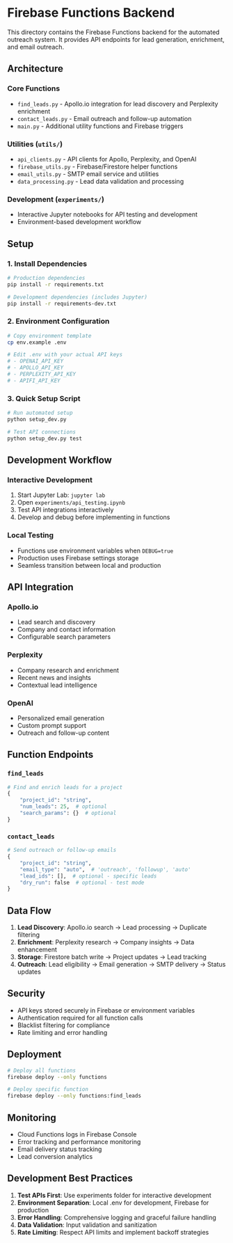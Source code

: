 # Firebase Functions Backend

This directory contains the Firebase Functions backend for the automated outreach system. It provides API endpoints for lead generation, enrichment, and email outreach.

## Architecture

### Core Functions
- `find_leads.py` - Apollo.io integration for lead discovery and Perplexity enrichment
- `contact_leads.py` - Email outreach and follow-up automation
- `main.py` - Additional utility functions and Firebase triggers

### Utilities (`utils/`)
- `api_clients.py` - API clients for Apollo, Perplexity, and OpenAI
- `firebase_utils.py` - Firebase/Firestore helper functions
- `email_utils.py` - SMTP email service and utilities
- `data_processing.py` - Lead data validation and processing

### Development (`experiments/`)
- Interactive Jupyter notebooks for API testing and development
- Environment-based development workflow

## Setup

### 1. Install Dependencies

```bash
# Production dependencies
pip install -r requirements.txt

# Development dependencies (includes Jupyter)
pip install -r requirements-dev.txt
```

### 2. Environment Configuration

```bash
# Copy environment template
cp env.example .env

# Edit .env with your actual API keys
# - OPENAI_API_KEY
# - APOLLO_API_KEY  
# - PERPLEXITY_API_KEY
# - APIFI_API_KEY
```

### 3. Quick Setup Script

```bash
# Run automated setup
python setup_dev.py

# Test API connections
python setup_dev.py test
```

## Development Workflow

### Interactive Development
1. Start Jupyter Lab: `jupyter lab`
2. Open `experiments/api_testing.ipynb`
3. Test API integrations interactively
4. Develop and debug before implementing in functions

### Local Testing
- Functions use environment variables when `DEBUG=true`
- Production uses Firebase settings storage
- Seamless transition between local and production

## API Integration

### Apollo.io
- Lead search and discovery
- Company and contact information
- Configurable search parameters

### Perplexity
- Company research and enrichment
- Recent news and insights
- Contextual lead intelligence

### OpenAI
- Personalized email generation
- Custom prompt support
- Outreach and follow-up content

## Function Endpoints

### `find_leads`
```python
# Find and enrich leads for a project
{
    "project_id": "string",
    "num_leads": 25,  # optional
    "search_params": {}  # optional
}
```

### `contact_leads`
```python
# Send outreach or follow-up emails
{
    "project_id": "string",
    "email_type": "auto",  # 'outreach', 'followup', 'auto'
    "lead_ids": [],  # optional - specific leads
    "dry_run": false  # optional - test mode
}
```

## Data Flow

1. **Lead Discovery**: Apollo.io search → Lead processing → Duplicate filtering
2. **Enrichment**: Perplexity research → Company insights → Data enhancement
3. **Storage**: Firestore batch write → Project updates → Lead tracking
4. **Outreach**: Lead eligibility → Email generation → SMTP delivery → Status updates

## Security

- API keys stored securely in Firebase or environment variables
- Authentication required for all function calls
- Blacklist filtering for compliance
- Rate limiting and error handling

## Deployment

```bash
# Deploy all functions
firebase deploy --only functions

# Deploy specific function
firebase deploy --only functions:find_leads
```

## Monitoring

- Cloud Functions logs in Firebase Console
- Error tracking and performance monitoring
- Email delivery status tracking
- Lead conversion analytics

## Development Best Practices

1. **Test APIs First**: Use experiments folder for interactive development
2. **Environment Separation**: Local .env for development, Firebase for production  
3. **Error Handling**: Comprehensive logging and graceful failure handling
4. **Data Validation**: Input validation and sanitization
5. **Rate Limiting**: Respect API limits and implement backoff strategies 